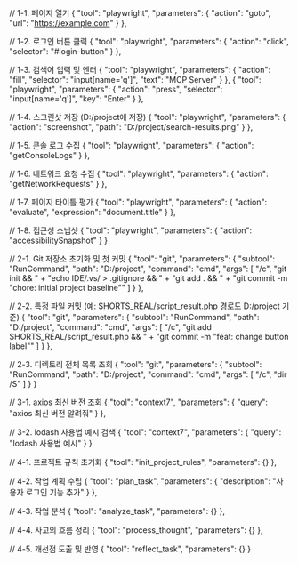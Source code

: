 // 1-1. 페이지 열기
{ "tool": "playwright", "parameters": { "action": "goto", "url": "https://example.com" } },

// 1-2. 로그인 버튼 클릭
{ "tool": "playwright", "parameters": { "action": "click", "selector": "#login-button" } },

// 1-3. 검색어 입력 및 엔터
{ "tool": "playwright", "parameters": { "action": "fill", "selector": "input[name='q']", "text": "MCP Server" } },
{ "tool": "playwright", "parameters": { "action": "press", "selector": "input[name='q']", "key": "Enter" } },

// 1-4. 스크린샷 저장 (D:/project에 저장)
{ "tool": "playwright", "parameters": { "action": "screenshot", "path": "D:/project/search-results.png" } },

// 1-5. 콘솔 로그 수집
{ "tool": "playwright", "parameters": { "action": "getConsoleLogs" } },

// 1-6. 네트워크 요청 수집
{ "tool": "playwright", "parameters": { "action": "getNetworkRequests" } },

// 1-7. 페이지 타이틀 평가
{ "tool": "playwright", "parameters": { "action": "evaluate", "expression": "document.title" } },

// 1-8. 접근성 스냅샷
{ "tool": "playwright", "parameters": { "action": "accessibilitySnapshot" } }

// 2-1. Git 저장소 초기화 및 첫 커밋
{
  "tool": "git",
  "parameters": {
    "subtool": "RunCommand",
    "path": "D:/project",
    "command": "cmd",
    "args": [
      "/c",
      "git init && " +
      "echo IDE/.vs/ > .gitignore && " +
      "git add . && " +
      "git commit -m \"chore: initial project baseline\""
    ]
  }
},

// 2-2. 특정 파일 커밋 (예: SHORTS_REAL/script_result.php 경로도 D:/project 기준)
{
  "tool": "git",
  "parameters": {
    "subtool": "RunCommand",
    "path": "D:/project",
    "command": "cmd",
    "args": [
      "/c",
      "git add SHORTS_REAL/script_result.php && " +
      "git commit -m \"feat: change button label\""
    ]
  }
},

// 2-3. 디렉토리 전체 목록 조회
{
  "tool": "git",
  "parameters": {
    "subtool": "RunCommand",
    "path": "D:/project",
    "command": "cmd",
    "args": [
      "/c",
      "dir /S"
    ]
  }
}

// 3-1. axios 최신 버전 조회
{
  "tool": "context7",
  "parameters": {
    "query": "axios 최신 버전 알려줘"
  }
},

// 3-2. lodash 사용법 예시 검색
{
  "tool": "context7",
  "parameters": {
    "query": "lodash 사용법 예시"
  }
}

// 4-1. 프로젝트 규칙 초기화
{ "tool": "init_project_rules", "parameters": {} },

// 4-2. 작업 계획 수립
{
  "tool": "plan_task",
  "parameters": {
    "description": "사용자 로그인 기능 추가"
  }
},

// 4-3. 작업 분석
{ "tool": "analyze_task", "parameters": {} },

// 4-4. 사고의 흐름 정리
{ "tool": "process_thought", "parameters": {} },

// 4-5. 개선점 도출 및 반영
{ "tool": "reflect_task", "parameters": {} }

